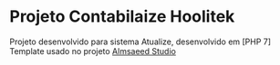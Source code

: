 # Projeto Contabilaize Hoolitek

Projeto desenvolvido para sistema Atualize, desenvolvido em [PHP 7]
Template usado no projeto [Almsaeed Studio](https://almsaeedstudio.com)